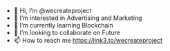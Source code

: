 - 👋 Hi, I’m @wecreateproject
- 👀 I’m interested in Advertising and Marketing
- 🌱 I’m currently learning Blockchain
- 💞️ I’m looking to collaborate on Future
- 📫 How to reach me https://link3.to/wecreateproject

<!---
wecreateproject/wecreateproject is a ✨ special ✨ repository because its `README.md` (this file) appears on your GitHub profile.
You can click the Preview link to take a look at your changes.
--->
